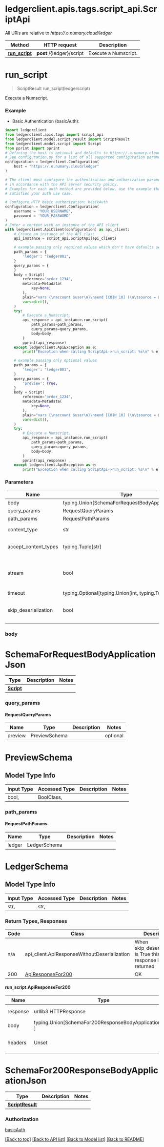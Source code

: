 <a name="__pageTop"></a>
# ledgerclient.apis.tags.script_api.ScriptApi

All URIs are relative to *https://.o.numary.cloud/ledger*

Method | HTTP request | Description
------------- | ------------- | -------------
[**run_script**](#run_script) | **post** /{ledger}/script | Execute a Numscript.

# **run_script**
<a name="run_script"></a>
> ScriptResult run_script(ledgerscript)

Execute a Numscript.

### Example

* Basic Authentication (basicAuth):
```python
import ledgerclient
from ledgerclient.apis.tags import script_api
from ledgerclient.model.script_result import ScriptResult
from ledgerclient.model.script import Script
from pprint import pprint
# Defining the host is optional and defaults to https://.o.numary.cloud/ledger
# See configuration.py for a list of all supported configuration parameters.
configuration = ledgerclient.Configuration(
    host = "https://.o.numary.cloud/ledger"
)

# The client must configure the authentication and authorization parameters
# in accordance with the API server security policy.
# Examples for each auth method are provided below, use the example that
# satisfies your auth use case.

# Configure HTTP basic authorization: basicAuth
configuration = ledgerclient.Configuration(
    username = 'YOUR_USERNAME',
    password = 'YOUR_PASSWORD'
)
# Enter a context with an instance of the API client
with ledgerclient.ApiClient(configuration) as api_client:
    # Create an instance of the API class
    api_instance = script_api.ScriptApi(api_client)

    # example passing only required values which don't have defaults set
    path_params = {
        'ledger': "ledger001",
    }
    query_params = {
    }
    body = Script(
        reference="order_1234",
        metadata=Metadata(
            key=None,
        ),
        plain="vars {\naccount $user\n}\nsend [COIN 10] (\n\tsource = @world\n\tdestination = $user\n)\n",
        vars=dict(),
    )
    try:
        # Execute a Numscript.
        api_response = api_instance.run_script(
            path_params=path_params,
            query_params=query_params,
            body=body,
        )
        pprint(api_response)
    except ledgerclient.ApiException as e:
        print("Exception when calling ScriptApi->run_script: %s\n" % e)

    # example passing only optional values
    path_params = {
        'ledger': "ledger001",
    }
    query_params = {
        'preview': True,
    }
    body = Script(
        reference="order_1234",
        metadata=Metadata(
            key=None,
        ),
        plain="vars {\naccount $user\n}\nsend [COIN 10] (\n\tsource = @world\n\tdestination = $user\n)\n",
        vars=dict(),
    )
    try:
        # Execute a Numscript.
        api_response = api_instance.run_script(
            path_params=path_params,
            query_params=query_params,
            body=body,
        )
        pprint(api_response)
    except ledgerclient.ApiException as e:
        print("Exception when calling ScriptApi->run_script: %s\n" % e)
```
### Parameters

Name | Type | Description  | Notes
------------- | ------------- | ------------- | -------------
body | typing.Union[SchemaForRequestBodyApplicationJson] | required |
query_params | RequestQueryParams | |
path_params | RequestPathParams | |
content_type | str | optional, default is 'application/json' | Selects the schema and serialization of the request body
accept_content_types | typing.Tuple[str] | default is ('application/json', ) | Tells the server the content type(s) that are accepted by the client
stream | bool | default is False | if True then the response.content will be streamed and loaded from a file like object. When downloading a file, set this to True to force the code to deserialize the content to a FileSchema file
timeout | typing.Optional[typing.Union[int, typing.Tuple]] | default is None | the timeout used by the rest client
skip_deserialization | bool | default is False | when True, headers and body will be unset and an instance of api_client.ApiResponseWithoutDeserialization will be returned

### body

# SchemaForRequestBodyApplicationJson
Type | Description  | Notes
------------- | ------------- | -------------
[**Script**](../../models/Script.md) |  | 


### query_params
#### RequestQueryParams

Name | Type | Description  | Notes
------------- | ------------- | ------------- | -------------
preview | PreviewSchema | | optional


# PreviewSchema

## Model Type Info
Input Type | Accessed Type | Description | Notes
------------ | ------------- | ------------- | -------------
bool,  | BoolClass,  |  | 

### path_params
#### RequestPathParams

Name | Type | Description  | Notes
------------- | ------------- | ------------- | -------------
ledger | LedgerSchema | | 

# LedgerSchema

## Model Type Info
Input Type | Accessed Type | Description | Notes
------------ | ------------- | ------------- | -------------
str,  | str,  |  | 

### Return Types, Responses

Code | Class | Description
------------- | ------------- | -------------
n/a | api_client.ApiResponseWithoutDeserialization | When skip_deserialization is True this response is returned
200 | [ApiResponseFor200](#run_script.ApiResponseFor200) | OK

#### run_script.ApiResponseFor200
Name | Type | Description  | Notes
------------- | ------------- | ------------- | -------------
response | urllib3.HTTPResponse | Raw response |
body | typing.Union[SchemaFor200ResponseBodyApplicationJson, ] |  |
headers | Unset | headers were not defined |

# SchemaFor200ResponseBodyApplicationJson
Type | Description  | Notes
------------- | ------------- | -------------
[**ScriptResult**](../../models/ScriptResult.md) |  | 


### Authorization

[basicAuth](../../../README.md#basicAuth)

[[Back to top]](#__pageTop) [[Back to API list]](../../../README.md#documentation-for-api-endpoints) [[Back to Model list]](../../../README.md#documentation-for-models) [[Back to README]](../../../README.md)

